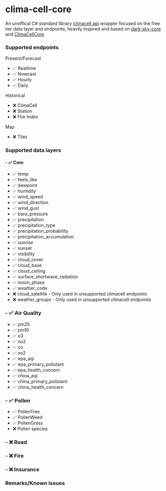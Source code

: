 # clima-cell-core

An unoffical C# standard library [climacell api](https://developer.climacell.co/) wrapper focused on the free tier data layer and endpoints, heavily inspired and based on [dark-sky-core](https://github.com/amweiss/dark-sky-core) and [ClimaCellCore](https://github.com/algedabra/ClimaCellCore)

### Supported endpoints

Present/Forecast

- :white_check_mark: Realtime
- :white_check_mark: Nowcast
- :white_check_mark: Hourly
- :white_check_mark: Daily

Historical

- :x: ClimaCell
- :x: Station
- :x: Fire Index

Map

- :x: Tiles

### Supported data layers

#### - :white_check_mark: Core

- :white_check_mark: temp
- :white_check_mark: feels_like
- :white_check_mark: dewpoint
- :white_check_mark: humidity
- :white_check_mark: wind_speed
- :white_check_mark: wind_direction
- :white_check_mark: wind_gust
- :white_check_mark: baro_pressure
- :white_check_mark: precipitation
- :white_check_mark: precipitation_type
- :white_check_mark: precipitation_probability
- :white_check_mark: precipitation_accumulation
- :white_check_mark: sunrise
- :white_check_mark: sunset
- :white_check_mark: visibility
- :white_check_mark: cloud_cover
- :white_check_mark: cloud_base
- :white_check_mark: cloud_ceiling
- :white_check_mark: surface_shortwave_radiation
- :white_check_mark: moon_phase
- :white_check_mark: weather_code
- :x: cloud_satellite - Only used in unsupported climacell endpoints
- :x: weather_groups - Only used in unsupported climacell endpoints

### - :white_check_mark: Air Quality

- :white_check_mark: pm25
- :white_check_mark: pm10
- :white_check_mark: o3
- :white_check_mark: no2
- :white_check_mark: co
- :white_check_mark: so2
- :white_check_mark: epa_aqi
- :white_check_mark: epa_primary_pollutant
- :white_check_mark: epa_health_concern
- :white_check_mark: china_aqi
- :white_check_mark: china_primary_pollutant
- :white_check_mark: china_health_concern

### - :white_check_mark: Pollen
- :white_check_mark: PollenTree
- :white_check_mark: PollenWeed
- :white_check_mark: PollenGrass
- :x: Pollen species


### - :x: Road
### - :x: Fire
### - :x: Insurance

### Remarks/Known issues

<!-- 
:exclamation:
:pushpin:
 -->